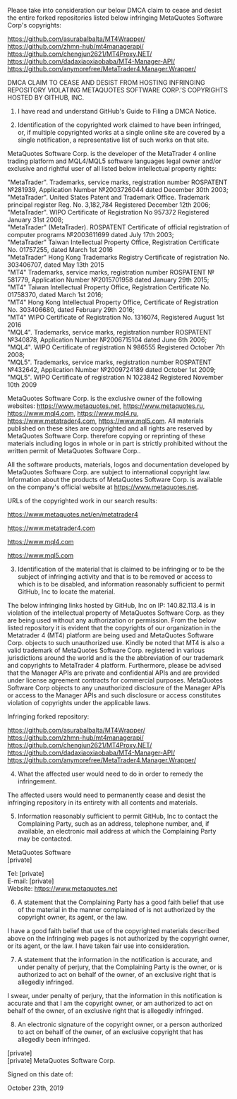 Please take into consideration our below DMCA claim to cease and desist the entire forked repositories listed below infringing MetaQuotes Software Corp's copyrights:  
  
https://github.com/asurabalbalta/MT4Wrapper/  
https://github.com/zhmn-hub/mt4managerapi/  
https://github.com/chengjun2621/MT4Proxy.NET/  
https://github.com/dadaxiaoxiaobaba/MT4-Manager-API/  
https://github.com/anymorefree/MetaTrader4.Manager.Wrapper/  

DMCA CLAIM TO CEASE AND DESIST FROM HOSTING INFRINGING REPOSITORY VIOLATING METAQUOTES SOFTWARE CORP.'S COPYRIGHTS HOSTED BY GITHUB, INC.  
  
1. I have read and understand GitHub's Guide to Filing a DMCA Notice.  
  
2. Identification of the copyrighted work claimed to have been infringed, or, if multiple copyrighted works at a single online site are covered by a single notification, a representative list of such works on that site.  
  
MetaQuotes Software Corp. is the developer of the MetaTrader 4 online trading platform and MQL4/MQL5 software languages legal owner and/or exclusive and rightful user of all listed below intellectual property rights:  
  
"MetaTrader". Trademarks, service marks, registration number ROSPATENT №281939, Application Number №2003726044 dated December 30th  2003;  
"MetaTrader". United States Patent and Trademark Office. Trademark principal register Reg. No. 3,182,784 Registered December 12th  2006;  
"MetaTrader". WIPO Certificate of Registration No  957372 Registered January 31st  2008;  
"MetaTrader" (MetaTrader). ROSPATENT Certificate of official registration of computer programs №2003611699 dated July 17th  2003;  
"MetaTrader"  Taiwan Intellectual Property Office, Registration Certificate No. 01757255, dated March 1st  2016      
"MetaTrader" Hong Kong Trademarks Registry Certificate of registration No. 303406707, dated May 13th   2015  
"MT4" Trademarks, service marks, registration number ROSPATENT № 581779, Application Number №2015701958 dated January 29th  2015;  
"MT4" Taiwan Intellectual Property Office, Registration Certificate No. 01758370, dated March 1st  2016;  
"MT4" Hong Kong Intellectual Property Office, Certificate of Registration No. 303406680, dated February 29th  2016;  
"MT4" WIPO Certificate of Registration No. 1316074, Registered August 1st 2016  
"MQL4". Trademarks, service marks, registration number ROSPATENT №340878, Application Number №2006715104 dated June 6th 2006;  
"MQL4". WIPO Certificate of registration N 986555 Registered October 7th  2008;  
"MQL5". Trademarks, service marks, registration number ROSPATENT №432642, Application Number №2009724189 dated October 1st 2009;  
"MQL5". WIPO Certificate of registration N 1023842 Registered November 10th 2009  
  
MetaQuotes Software Corp. is the exclusive owner of the following websites: https://www.metaquotes.net, https://www.metaquotes.ru, https://www.mql4.com, https://www.mql4.ru, https://www.metatrader4.com, https://www.mql5.com. All materials published on these sites are copyrighted and all rights are reserved by MetaQuotes Software Corp. therefore copying or reprinting of these materials including logos in whole or in part is strictly prohibited without the written permit of MetaQuotes Software Corp..  
  
All the software products, materials, logos and documentation developed by MetaQuotes Software Corp. are subject to international copyright law. Information about the products of MetaQuotes Software Corp. is available on the company's official website at https://www.metaquotes.net.  
  
URLs of the copyrighted work in our search results:  
  
https://www.metaquotes.net/en/metatrader4  
  
https://www.metatrader4.com  
  
https://www.mql4.com  
  
https://www.mql5.com  
  
3. Identification of the material that is claimed to be infringing or to be the subject of infringing activity and that is to be removed or access to which is to be disabled, and information reasonably sufficient to permit GitHub, Inc to locate the material.  
  
The below infringing links hosted by GitHub, Inc on IP:  140.82.113.4  is in violation of the intellectual property of MetaQuotes Software Corp. as they are being used without any authorization or permission. From the below listed repository it is evident that the copyrights of our organization in the Metatrader 4 (MT4) platform are being used and MetaQuotes Software Corp. objects to such unauthorized use.  Kindly be noted that MT4 is also a valid trademark of MetaQuotes Software Corp. registered in various jurisdictions around the world and is the the abbreviation of our trademark and copyrights to MetaTrader 4 platform. Furthermore, please be advised that the Manager APIs are private and confidential APIs and are provided under license agreement contracts for commercial purposes.  MetaQuotes Software Corp objects to any unauthorized disclosure of the Manager APIs or access to the Manager APIs and such disclosure or access constitutes violation of copyrights under the applicable laws.  
  
Infringing forked repository:  
  
https://github.com/asurabalbalta/MT4Wrapper/  
https://github.com/zhmn-hub/mt4managerapi/  
https://github.com/chengjun2621/MT4Proxy.NET/  
https://github.com/dadaxiaoxiaobaba/MT4-Manager-API/  
https://github.com/anymorefree/MetaTrader4.Manager.Wrapper/  

4. What the affected user would need to do in order to remedy the infringement.  
  
‌The affected users would need to permanently cease and desist the infringing repository in its entirety with all contents and materials.  
  
5. Information reasonably sufficient to permit GitHub, Inc to contact the Complaining Party, such as an address, telephone number, and, if available, an electronic mail address at which the Complaining Party may be contacted.  
  
MetaQuotes Software  
[private]   
  
Tel: [private]  
E-mail: [private]  
Website: https://www.metaquotes.net  
  
6. A statement that the Complaining Party has a good faith belief that use of the material in the manner complained of is not authorized by the copyright owner, its agent, or the law.  
  
I have a good faith belief that use of the copyrighted materials described above on the infringing web pages is not authorized by the copyright owner, or its agent, or the law. I have taken fair use into consideration.  
  
7. A statement that the information in the notification is accurate, and under penalty of perjury, that the Complaining Party is the owner, or is authorized to act on behalf of the owner, of an exclusive right that is allegedly infringed.  
  
I swear, under penalty of perjury, that the information in this notification is accurate and that I am the copyright owner, or am authorized to act on behalf of the owner, of an exclusive right that is allegedly infringed.  
  
  
8. An electronic signature of the copyright owner, or a person authorized to act on behalf of the owner, of an exclusive copyright that has allegedly been infringed.  
  
[private]  
[private]  MetaQuotes Software Corp.  
  
Signed on this date of:   
  
October 23th, 2019  
